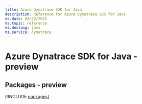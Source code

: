 ```yaml
---
title: Azure Dynatrace SDK for Java
description: Reference for Azure Dynatrace SDK for Java
ms.date: 03/29/2025
ms.topic: reference
ms.devlang: java
ms.service: dynatrace
---
```

# Azure Dynatrace SDK for Java - preview
## Packages - preview
[!INCLUDE [packages](dynatrace-index.md)]